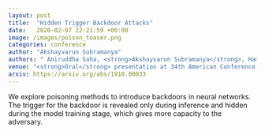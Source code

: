 ```yaml
---
layout: post
title:  "Hidden Trigger Backdoor Attacks"
date:   2020-02-07 22:21:59 +00:00
image: /images/poison_teaser.png
categories: conference
author: "Akshayvarun Subramanya"
authors: " Aniruddha Saha, <strong>Akshayvarun Subramanya</strong>, Hamed Pirsiavash"
venue: "<strong>Oral</strong> presentation at 34th American Conference on Artificial Intelligence(AAAI)"
arxiv: https://arxiv.org/abs/1910.00033
---
```


We explore poisoning methods to introduce backdoors in neural networks. The trigger for the backdoor is revealed only during inference and hidden during the model training stage, which gives more capacity to the adversary.
<!-- code: https://github.com/UMBCvision/fooling_network_interpretation -->
